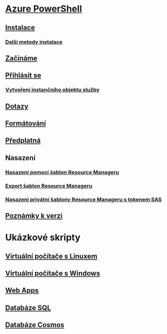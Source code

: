 # [Azure PowerShell](../overview.md)
## [Instalace](../install-azurerm-ps.md)
### [Další metody instalace](../other-install.md)
## [Začínáme](../get-started-azureps.md)
## [Přihlásit se](../authenticate-azureps.md)
### [Vytvoření instančního objektu služby](../create-azure-service-principal-azureps.md)
## [Dotazy](../queries-azureps.md)
## [Formátování](../formatting-output.md)
## [Předplatná](../manage-subscriptions-azureps.md)

## Nasazení
### [Nasazení pomocí šablon Resource Manageru](/azure/azure-resource-manager/resource-group-template-deploy)
### [Export šablon Resource Manageru](/azure/azure-resource-manager/resource-manager-export-template-powershell)
### [Nasazení privátní šablony Resource Manageru s tokenem SAS](/azure/azure-resource-manager/resource-manager-powershell-sas-token)

## [Poznámky k verzi](release-notes-azureps.md)

# Ukázkové skripty
## [Virtuální počítače s Linuxem](/azure/virtual-machines/linux/powershell-samples?toc=%2fpowershell%2fmodule%2ftoc.json)
## [Virtuální počítače s Windows](/azure/virtual-machines/windows/powershell-samples?toc=%2fpowershell%2fmodule%2ftoc.json)
## [Web Apps](/azure/app-service-web/app-service-powershell-samples?toc=%2fpowershell%2fmodule%2ftoc.json)
## [Databáze SQL](/azure/sql-database/sql-database-powershell-samples?toc=%2fpowershell%2fmodule%2ftoc.json)
## [Databáze Cosmos](/azure/cosmos-db/powershell-samples?toc=%2fpowershell%2fmodules%2ftoc.json)
